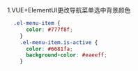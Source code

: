 1.VUE+ElementUI更改导航菜单选中背景颜色

~~~scss
  .el-menu-item {
      color: #777f8f;
    }
    .el-menu-item.is-active {
      color: #6681fa;
      background-color: #eaeeff;
    }
~~~

